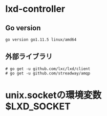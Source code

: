 # lxd-controller

## Go version
```
go version go1.11.5 linux/amd64
```

## 外部ライブラリ
```
# go get -u github.com/lxc/lxd/client
# go get -u github.com/streadway/amqp
```

# unix.socketの環境変数 $LXD_SOCKET
